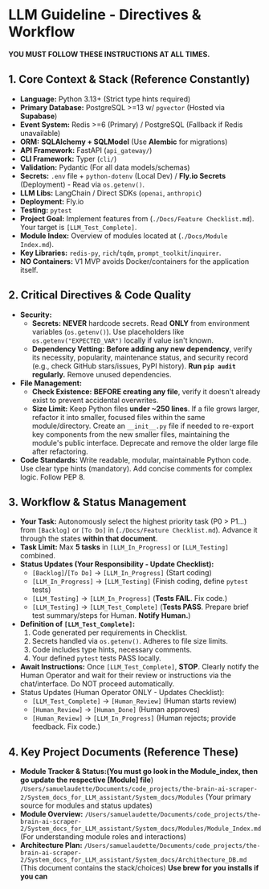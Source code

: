 # LLM Guideline - Directives & Workflow 

**YOU MUST FOLLOW THESE INSTRUCTIONS AT ALL TIMES.**

## 1. Core Context & Stack (Reference Constantly)

-   **Language:** Python 3.13+ (Strict type hints required)
-   **Primary Database:** PostgreSQL >=13 w/ `pgvector` (Hosted via **Supabase**)
-   **Event System:** Redis >=6 (Primary) / PostgreSQL (Fallback if Redis unavailable)
-   **ORM:** **SQLAlchemy + SQLModel** (Use **Alembic** for migrations)
-   **API Framework:** FastAPI (`api_gateway/`)
-   **CLI Framework:** Typer (`cli/`)
-   **Validation:** Pydantic (For all data models/schemas)
-   **Secrets:** `.env` file + `python-dotenv` (Local Dev) / **Fly.io Secrets** (Deployment) - Read via `os.getenv()`.
-   **LLM Libs:** LangChain / Direct SDKs (`openai`, `anthropic`)
-   **Deployment:** Fly.io
-   **Testing:** `pytest`
-   **Project Goal:** Implement features from (`./Docs/Feature Checklist.md`). Your target is `[LLM_Test_Complete]`.
-   **Module Index:** Overview of modules located at (`./Docs/Module Index.md`).
-   **Key Libraries:** `redis-py`, `rich`/`tqdm`, `prompt_toolkit`/`inquirer`.
-   **NO Containers:** V1 MVP avoids Docker/containers for the application itself.

## 2. Critical Directives & Code Quality

-   **Security:**
    -   **Secrets:** **NEVER** hardcode secrets. Read **ONLY** from environment variables (`os.getenv()`). Use placeholders like `os.getenv("EXPECTED_VAR")` locally if value isn't known.
    -   **Dependency Vetting:** **Before adding any new dependency**, verify its necessity, popularity, maintenance status, and security record (e.g., check GitHub stars/issues, PyPI history). **Run `pip audit` regularly.** Remove unused dependencies.
-   **File Management:**
    -   **Check Existence:** **BEFORE creating any file**, verify it doesn't already exist to prevent accidental overwrites.
    -   **Size Limit:** Keep Python files **under ~250 lines**. If a file grows larger, refactor it into smaller, focused files within the same module/directory. Create an `__init__.py` file if needed to re-export key components from the new smaller files, maintaining the module's public interface. Deprecate and remove the older large file after refactoring.
-   **Code Standards:** Write readable, modular, maintainable Python code. Use clear type hints (mandatory). Add concise comments for complex logic. Follow PEP 8.

## 3. Workflow & Status Management

-   **Your Task:** Autonomously select the highest priority task (P0 > P1...) from `[Backlog]` or `[To Do]` in (`./Docs/Feature Checklist.md`). Advance it through the states **within that document**.
-   **Task Limit:** Max **5 tasks** in `[LLM_In_Progress]` or `[LLM_Testing]` combined.
-   **Status Updates (Your Responsibility - Update Checklist):**
    -   `[Backlog]`/`[To Do]` -> `[LLM_In_Progress]` (Start coding)
    -   `[LLM_In_Progress]` -> `[LLM_Testing]` (Finish coding, define `pytest` tests)
    -   `[LLM_Testing]` -> `[LLM_In_Progress]` (**Tests FAIL**. Fix code.)
    -   `[LLM_Testing]` -> `[LLM_Test_Complete]` (**Tests PASS**. Prepare brief test summary/steps for Human. **Notify Human.**)
-   **Definition of `[LLM_Test_Complete]`:**
    1.  Code generated per requirements in Checklist.
    2.  Secrets handled via `os.getenv()`. Adheres to file size limits.
    3.  Code includes type hints, necessary comments.
    4.  Your defined `pytest` tests PASS locally.
-   **Await Instructions:** Once `[LLM_Test_Complete]`, **STOP**. Clearly notify the Human Operator and wait for their review or instructions via the chat/interface. Do NOT proceed automatically.
-   Status Updates (Human Operator ONLY - Updates Checklist):
    -   `[LLM_Test_Complete]` -> `[Human_Review]` (Human starts review)
    -   `[Human_Review]` -> `[Human_Done]` (Human approves)
    -   `[Human_Review]` -> `[LLM_In_Progress]` (Human rejects; provide feedback. Fix code.)

## 4. Key Project Documents (Reference These)

-   **Module Tracker & Status:(You must go look in the Module_index, then go update the respective [Module] file**) `/Users/samuelaudette/Documents/code_projects/the-brain-ai-scraper-2/System_docs_for_LLM_assistant/System_docs/Modules` (Your primary source for modules and status updates)
-   **Module Overview:** `/Users/samuelaudette/Documents/code_projects/the-brain-ai-scraper-2/System_docs_for_LLM_assistant/System_docs/Modules/Module_Index.md` (For understanding module roles and interactions)
-   **Architecture Plan:** `/Users/samuelaudette/Documents/code_projects/the-brain-ai-scraper-2/System_docs_for_LLM_assistant/System_docs/Archithecture_DB.md` (This document contains the stack/choices)
**Use brew for you installs if you can**